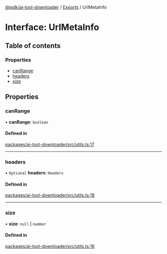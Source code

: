 [@isdk/ai-tool-downloader](../README.md) / [Exports](../modules.md) / UrlMetaInfo

# Interface: UrlMetaInfo

## Table of contents

### Properties

- [canRange](UrlMetaInfo.md#canrange)
- [headers](UrlMetaInfo.md#headers)
- [size](UrlMetaInfo.md#size)

## Properties

### canRange

• **canRange**: `boolean`

#### Defined in

[packages/ai-tool-downloader/src/utils.ts:17](https://github.com/isdk/ai-tool-download.js/blob/03ff6071b313e3d31a2310fb16090a157933fafb/src/utils.ts#L17)

___

### headers

• `Optional` **headers**: `Headers`

#### Defined in

[packages/ai-tool-downloader/src/utils.ts:18](https://github.com/isdk/ai-tool-download.js/blob/03ff6071b313e3d31a2310fb16090a157933fafb/src/utils.ts#L18)

___

### size

• **size**: ``null`` \| `number`

#### Defined in

[packages/ai-tool-downloader/src/utils.ts:16](https://github.com/isdk/ai-tool-download.js/blob/03ff6071b313e3d31a2310fb16090a157933fafb/src/utils.ts#L16)
